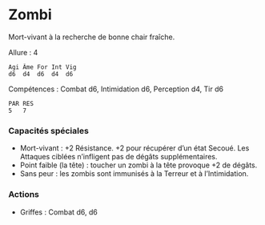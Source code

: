 
# Zombi
Mort-vivant à la recherche de bonne chair fraîche.

Allure : 4
```
Agi	Âme	For	Int	Vig
d6	d4	d6	d4	d6
```
Compétences : Combat d6, Intimidation d6, Perception d4, Tir d6
```
PAR	RES
5	7
```
### Capacités spéciales
- Mort-vivant : +2 Résistance. +2 pour récupérer d’un état Secoué. Les Attaques ciblées n’infligent pas de dégâts supplémentaires.
- Point faible (la tête) :  toucher un zombi à la tête provoque +2 de dégâts.
- Sans peur : les zombis sont immunisés à la Terreur et à l’Intimidation.

### Actions
- Griffes : Combat d6, d6
